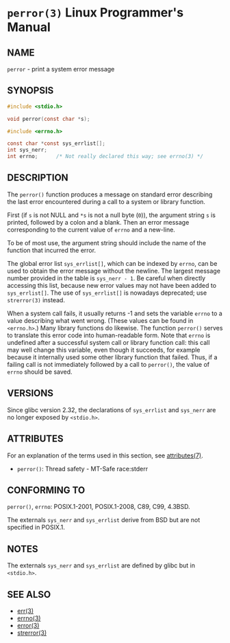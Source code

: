 # `perror(3)` Linux Programmer's Manual
## NAME
`perror` - print a system error message
## SYNOPSIS
```c
#include <stdio.h>

void perror(const char *s);
```
```c
#include <errno.h>

const char *const sys_errlist[];
int sys_nerr;
int errno;      /* Not really declared this way; see errno(3) */
```
## DESCRIPTION
The `perror()` function produces a message on standard error describing the last error encountered during a call to a system or library function.

First (if `s` is not NULL and `*s` is not a null byte (`0`)), the argument string `s` is printed, followed by a colon and a blank. Then an error message corresponding to the current value of `errno` and a new-line.

To be of most use, the argument string should include the name of the function that incurred the error.

The global error list `sys_errlist[]`, which can be indexed by `errno`, can be used to obtain the error message without the newline. The largest message number provided in the table is `sys_nerr - 1`. Be careful when directly accessing this list, because new error values may not have been added to `sys_errlist[]`. The use of `sys_errlist[]` is nowadays deprecated; use `strerror(3)` instead.

When a system call fails, it usually returns -1 and sets the variable `errno` to a value describing what went wrong. (These values can be found in `<errno.h>`.) Many library functions do likewise. The function `perror()` serves to translate this error code into human-readable form. Note that `errno` is undefined after a successful system call or library function call: this call may well change this variable, even though it succeeds, for example because it internally used some other library function that failed. Thus, if a failing call is not immediately followed by a call to `perror()`, the value of `errno` should be saved.
## VERSIONS
Since glibc version 2.32, the declarations of `sys_errlist` and `sys_nerr` are no longer exposed by `<stdio.h>`.
## ATTRIBUTES
For an explanation of the terms used in this section, see [attributes(7)](http://man7.org/linux/man-pages/man7/attributes.7.html).
- `perror()`: Thread safety - MT-Safe race:stderr
## CONFORMING TO
`perror()`, `errno`: POSIX.1-2001, POSIX.1-2008, C89, C99, 4.3BSD.

The externals `sys_nerr` and `sys_errlist` derive from BSD but are not specified in POSIX.1.
## NOTES
The externals `sys_nerr` and `sys_errlist` are defined by glibc but in `<stdio.h>`.
## SEE ALSO
- [err(3)](http://man7.org/linux/man-pages/man3/err.3.html)
- [errno(3)](http://man7.org/linux/man-pages/man3/errno.3.html)
- [error(3)](http://man7.org/linux/man-pages/man3/error.3.html)
- [strerror(3)](http://man7.org/linux/man-pages/man3/strerror.3.html)